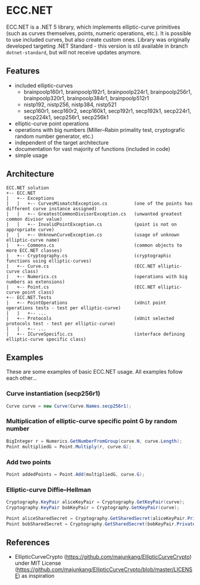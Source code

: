 # ECC.NET
ECC.NET is a .NET 5 library, which implements elliptic-curve primitives (such as curves themselves, points, numeric operations, etc.). It is possible to use included curves, but also create custom ones. Library was originally developed targeting .NET Standard - this version is stil available in branch `dotnet-standard`, but will not receive updates anymore.

## Features
* included elliptic-curves
  * brainpoolp160r1, brainpoolp192r1, brainpoolp224r1, brainpoolp256r1, brainpoolp320r1, brainpoolp384r1, brainpoolp512r1
  * nistp192, nistp256, nistp384, nistp521
  * secp160r1, secp160r2, secp160k1, secp192r1, secp192k1, secp224r1, secp224k1, secp256r1, secp256k1
* elliptic-curve point operations
* operations with big numbers (Miller–Rabin primality test, cryptografic random number generator, etc.)
* independent of the target architecture
* documentation for vast majority of functions (included in code)
* simple usage

## Architecture
```
ECC.NET solution
+-- ECC.NET
|   +-- Exceptions
|   |   +-- CurvesMismatchException.cs          (one of the points has different curve instance assigned)
|   |   +-- GreatestCommonDivisorException.cs   (unwanted greatest common divisor value)
|   |   +-- InvalidPointException.cs            (point is not on appropriate curve)
|   |   +-- UnknownCurveException.cs            (usage of unknown elliptic-curve name)
|   +-- Commons.cs                              (common objects to more ECC.NET classes)
|   +-- Cryptography.cs                         (cryptographic functions using elliptic-curves)
|   +-- Curve.cs                                (ECC.NET elliptic-curve class)
|   +-- Numerics.cs                             (operations with big numbers as extensions)
|   +-- Point.cs                                (ECC.NET elliptic-curve point class)
+-- ECC.NET.Tests
|   +-- PointOperations                         (xUnit point operations tests - test per elliptic-curve)
|   |   +-- ...
|   +-- Protocols                               (xUnit selected protocols test - test per elliptic-curve)
|   |   +-- ...
|   +-- ICurveSpecific.cs                       (interface defining elliptic-curve specific class)
```

## Examples
These are some examples of basic ECC.NET usage. All examples follow each other...

### Curve instantiation (secp256r1)
```csharp
Curve curve = new Curve(Curve.Names.secp256r1);
```

### Multiplication of elliptic-curve specific point G by random number
```csharp
BigInteger r = Numerics.GetNumberFromGroup(curve.N, curve.Length);
Point multipliedG = Point.Multiply(r, curve.G);
```

### Add two points
```csharp
Point addedPoints = Point.Add(multipliedG, curve.G);
```

### Elliptic-curve Diffie–Hellman
```csharp
Cryptography.KeyPair aliceKeyPair = Cryptography.GetKeyPair(curve);
Cryptography.KeyPair bobKeyPair = Cryptography.GetKeyPair(curve);

Point aliceSharedSecret = Cryptography.GetSharedSecret(aliceKeyPair.PrivateKey, bobKeyPair.PublicKey);
Point bobSharedSecret = Cryptography.GetSharedSecret(bobKeyPair.PrivateKey, aliceKeyPair.PublicKey);
```

## References
* EllipticCurveCrypto (https://github.com/majunkang/EllipticCurveCrypto) under MIT License (https://github.com/majunkang/EllipticCurveCrypto/blob/master/LICENSE) as inspiration
